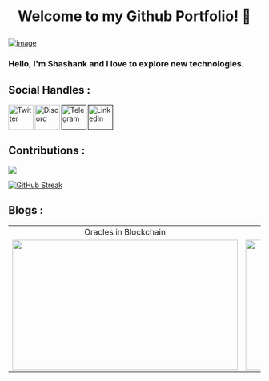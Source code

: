 
# <p align="center">Welcome to my Github Portfolio! 👋</p>

[![image](https://www.linkpicture.com/q/0x-Shax2nk-New.gif)](https://www.linkpicture.com/view.php?img=LPic643627b09d7111738880765)




### Hello, I'm Shashank and I love to explore new technologies.

<!--
**0xShax2nk/0xShax2nk** is a ✨ _special_ ✨ repository because its `README.md` (this file) appears on your GitHub profile.

Here are some ideas to get you started:

- 🔭 I’m currently working on ...
- 🌱 I’m currently learning ...
- 👯 I’m looking to collaborate on ...
- 🤔 I’m looking for help with ...
- 💬 Ask me about ...
- 📫 How to reach me: ...
- 😄 Pronouns: ...
- ⚡ Fun fact: ...
-->



 ## Social Handles :
 
 
 <a href="https://twitter.com/Shashanks__07"> <img align="left" src="https://cdn-icons-png.flaticon.com/512/1409/1409937.png" alt="Twitter" width="50px" > </img> </a>
 <a href="Shax2nk.in#2989"> <img align="left" src="https://cdn-icons-png.flaticon.com/512/2335/2335349.png" alt="Discord" width="50px" > </img> </a>
 <a href=""> <img align="left" src="https://cdn-icons-png.flaticon.com/512/2504/2504941.png" alt="Telegram" width="50px" > </img> </a>
 <a href=""> <img align="" src="https://cdn-icons-png.flaticon.com/512/2504/2504923.png" alt="LinkedIn" width="50px" > </img> </a>

## Contributions : 

<img 
   src="https://github-readme-stats.vercel.app/api?username=0xShax2nk&show_icons=true&theme=neon-dark" 
/>
  
[![GitHub Streak](https://streak-stats.demolab.com?user=0xShax2nk&theme=github-dark-blue)](https://git.io/streak-stats)





<!-- <div style="display: flex; justify-content: space-between;">
<div>

 | [![Blogs](https://wsrv.nl/?url=https%3A%2F%2Fcodedamn-blog.s3.amazonaws.com%2Fwp-content%2Fuploads%2F2022%2F09%2F25180327%2FRandom-numbers-in-solidity.png&w=420&q=70&output=webp)](https://codedamn.com/news/solidity/generate-a-random-number) |
 |:--:| 
 | *Random Numbers in Solidity* |
   
  </div>
 
 <div>

 | [![Blogs](https://wsrv.nl/?url=https%3A%2F%2Fcodedamn-blog.s3.amazonaws.com%2Fwp-content%2Fuploads%2F2022%2F09%2F25180327%2FRandom-numbers-in-solidity.png&w=420&q=70&output=webp)](https://codedamn.com/news/solidity/generate-a-random-number) |
 |:--:| 
 | *Random Numbers in Solidity* |
   
  </div>

 </div> -->
 
 
 
 
## Blogs : 
 
 <table>
  <tr>
    <td align="center"> Oracles in Blockchain </td>
    <td align="center"> Random Numbers in Solidity </td>
    
  </tr>
  <tr>
    <td> <a href="https://codedamn.com/news/blockchain/what-are-oracles-in-blockchain" target="_blank" rel=”noreferrer”> <img src="https://wsrv.nl/?url=https%3A%2F%2Fcodedamn-blog.s3.amazonaws.com%2Fwp-content%2Fuploads%2F2022%2F10%2F20120417%2FOracles.png&w=1280&q=70&output=webp" width=450 height=260> </a> </td>
    <td> <a href="https://codedamn.com/news/solidity/generate-a-random-number" target="_blank" rel=”noreferrer”> <img src="https://wsrv.nl/?url=https%3A%2F%2Fcodedamn-blog.s3.amazonaws.com%2Fwp-content%2Fuploads%2F2022%2F09%2F25180327%2FRandom-numbers-in-solidity.png&w=1280&q=70&output=webp" width=450 height=260> </a> </td>
   
  </tr>
 </table>
 
 


